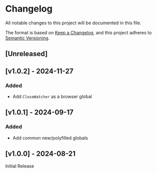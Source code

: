 <!-- markdownlint-disable -->
# Changelog
All notable changes to this project will be documented in this file.

The format is based on [Keep a Changelog](https://keepachangelog.com/en/1.0.0/),
and this project adheres to [Semantic Versioning](https://semver.org/spec/v2.0.0.html).

## [Unreleased]

## [v1.0.2] - 2024-11-27

### Added
- Add `CloseWatcher` as a browser global

## [v1.0.1] - 2024-09-17

### Added
- Add common new/polyfilled globals

## [v1.0.0] - 2024-08-21

Initial Release

